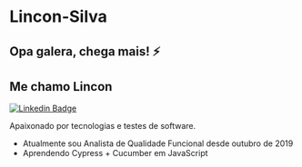 # Lincon-Silva
## Opa galera, chega mais! ⚡️ 

## Me chamo Lincon

[![Linkedin Badge](https://img.shields.io/badge/-Lincon%20Silva-fbca16?style=flat-square&logo=Linkedin&logoColor=white&link=https://www.linkedin.com/in/joselinconpsilva/)](https://www.linkedin.com/in/joselinconpsilva/) 

Apaixonado por tecnologias e testes de software.

-    Atualmente sou Analista de Qualidade Funcional desde outubro de 2019
-    Aprendendo Cypress + Cucumber em JavaScript

